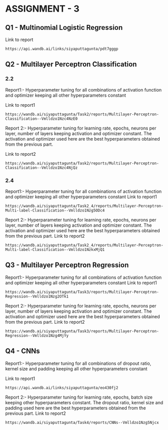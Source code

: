 # ASSIGNMENT - 3

## Q1 - Multinomial Logistic Regression

Link to report
```
https://api.wandb.ai/links/siyaputtagunta/pdt7gggp
```

## Q2 - Multilayer Perceptron Classification

### 2.2
Report1:- Hyperparameter tuning for all combinations of activation function and optimizer keeping all other hyperparameters constant

Link to report1
```
https://wandb.ai/siyaputtagunta/Task2/reports/Multilayer-Perceptron-Classification--Vmlldzo1Nzc4NzE0
```

Report 2:- Hyperparameter tuning for learning rate, epochs, neurons per layer, number of layers keeping activation and optimizer constant. The activation and optimizer used here are the best hyperparameters obtained from the previous part.

Link to report2
```
https://wandb.ai/siyaputtagunta/Task2/reports/Multilayer-Perceptron-Classification--Vmlldzo1Nzc4NjQz
```

### 2.4
Report1:- Hyperparameter tuning for all combinations of activation function and optimizer keeping all other hyperparameters constant
Link to report1
```
https://wandb.ai/siyaputtagunta/Task2_4/reports/Multilayer-Perceptron-Multi-label-Classification--Vmlldzo1Nzg5ODc4
```

Report 2:- Hyperparameter tuning for learning rate, epochs, neurons per layer, number of layers keeping activation and optimizer constant. The activation and optimizer used here are the best hyperparameters obtained from the previous part.
Link to report2
```
https://wandb.ai/siyaputtagunta/Task2_4/reports/Multilayer-Perceptron-Multi-label-Classification--Vmlldzo1NzkxMjQ1
```

## Q3 - Multilayer Perceptron Regression
Report1:- Hyperparameter tuning for all combinations of activation function and optimizer keeping all other hyperparameters constant
Link to report1
```
https://wandb.ai/siyaputtagunta/Task3/reports/Multilayer-Perceptron-Regression--Vmlldzo1Nzg2OTk1
```

Report 2:- Hyperparameter tuning for learning rate, epochs, neurons per layer, number of layers keeping activation and optimizer constant. The activation and optimizer used here are the best hyperparameters obtained from the previous part.
Link to report2
```
https://wandb.ai/siyaputtagunta/Task3/reports/Multilayer-Perceptron-Regression--Vmlldzo1Nzg4MjYy
```

## Q4 - CNNs
Report1:- Hyperparameter tuning for all combinations of dropout ratio, kernel size and padding keeping all other hyperparameters constant

Link to report1
```
https://api.wandb.ai/links/siyaputtagunta/eo430fj2
```

Report 2:- Hyperparameter tuning for learning rate, epochs, batch size keeping other hyperparameters constant. The dropout ratio, kernel size and padding used here are the best hyperparameters obtained from the previous part.
Link to report2
```
https://wandb.ai/siyaputtagunta/Task4/reports/CNNs--Vmlldzo1Nzg5Njcx
```